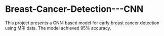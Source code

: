 # Breast-Cancer-Detection---CNN
This project presents a CNN-based model for early breast cancer detection using MRI data. The model achieved 95% accuracy.
